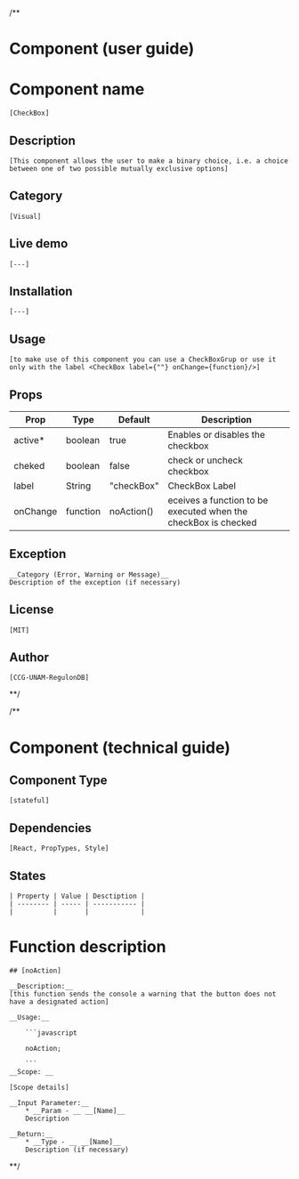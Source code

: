/**
# Component (user guide)

# Component name 
	
	[CheckBox]
	
## Description  
	
	[This component allows the user to make a binary choice, i.e. a choice between one of two possible mutually exclusive options]

## Category   
	
	[Visual]  

## Live demo 
	
	[---]


## Installation 

	[---]

## Usage 
	
	[to make use of this component you can use a CheckBoxGrup or use it only with the label <CheckBox label={""} onChange={function}/>]

## Props 

  | Prop     | Type     | Default    | Description                                                  |
| -------- | -------- | ---------- | ------------------------------------------------------------ |
| active*  | boolean  | true       | Enables or disables the checkbox                             |
| cheked   | boolean  | false      | check or uncheck checkbox                                    |
| label    | String   | "checkBox" | CheckBox Label                                               |
| onChange | function | noAction() | eceives a function to be executed when the checkBox is checked |



## Exception
	__Category (Error, Warning or Message)__  
	Description of the exception (if necessary)

## License

	[MIT]

## Author 
	
	[CCG-UNAM-RegulonDB]

**/


/**
# Component (technical guide)

## Component Type 

	[stateful]

## Dependencies

	[React, PropTypes, Style]

## States
	
	| Property | Value | Desctiption |
	| -------- | ----- | ----------- |
	|          |       |             |
	

# Function description

	## [noAction]

	__Description:__  
	[this function sends the console a warning that the button does not have a designated action]

	__Usage:__

		```javascript

		noAction;

		```
	__Scope: __

	[Scope details]

	__Input Parameter:__  
		* __Param - __ __[Name]__
		Description

	__Return:__  
		* __Type - __ __[Name]__
        Description (if necessary)
**/
